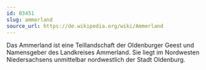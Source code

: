 ```yaml
---
id: 03451
slug: ammerland
source_url: https://de.wikipedia.org/wiki/Ammerland
---
```


Das Ammerland ist eine Teillandschaft der Oldenburger Geest und Namensgeber des Landkreises Ammerland. Sie liegt im Nordwesten Niedersachsens unmittelbar nordwestlich der Stadt Oldenburg.
